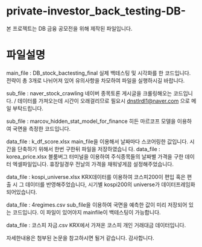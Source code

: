 # private-investor_back_testing-DB-

본 프로젝트는 DB 금융 공모전을 위해 제작된 파일입니다.

# 파일설명
 main_file : DB_stock_bactesting_final
 실제 백테스팅 및 시각화를 한 코드입니다. 전략이 총 3개로 나뉘어져 있어 유의사항을 차모하여 파일을 실행하시길 바랍니다.
 
 sub_file : naver_stock_crawling
 네이버 종목토론 게시글을 크롤링해오는 코드입니다. / 데이터를 가져오는데 시간이 오래걸리므로 필요시
 dnstlrdl1@naver.com 으로 메일 부탁드립니다.
 
 sub_file : marcov_hidden_stat_model_for_finance
 히든 마르코프 모델을 이용하여 국면을 측정한 코드입니다.
 
 
 data_file : k_df_score.xlsx
 main_file을 이용해서 날짜마다 스코어링한 값입니다. 시간을 단축하기 위해서 한번 구한뒤 파일을 저장하였습니 다.
 data_file : korea_price.xlsx
 블룸버그 터미널을 이용하여 주식종목들의 날짜별 가격을 구한 데이터 엑셀파일입니다. 휴장일경우 전날의 가격을 채워넣게끔 설정해주었습니다.
 
 data_file : kospi_universe.xlsx
 KRX데이터를 이용하여 코스피200이 편입 혹은 편출 시 그 데이터를 반영해주었습니다, 시기별 kospi200의 universe가 데이터프레임화 되어있습니다.
 
 data_file : 4regimes.csv
 sub_file을 이용하여 국면을 예측한 값이 미리 저장되어 있는 코드입니다. 이 파일이 있어야지 mainfile이 백테스팅이 가능합니다. 
 
 data_file : 코스피 자금.csv
 KRX에서 가져온 코스피 개인 거래대금 데이터입니다.

자세한내용은 첨부된 논문을 참고하시면 될거 같습니다.
감사합니다.
